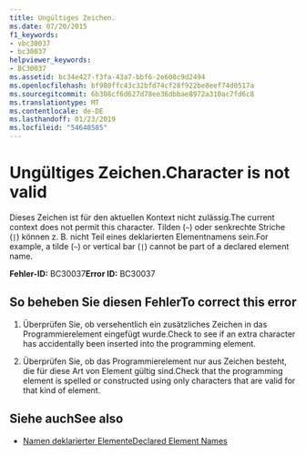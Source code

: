 ```yaml
---
title: Ungültiges Zeichen.
ms.date: 07/20/2015
f1_keywords:
- vbc30037
- bc30037
helpviewer_keywords:
- BC30037
ms.assetid: bc34e427-f3fa-43a7-bbf6-2e608c9d2494
ms.openlocfilehash: bf980ffc43c32bfd74cf28f922be8eef74d0517a
ms.sourcegitcommit: 6b308cf6d627d78ee36dbbae8972a310ac7fd6c8
ms.translationtype: MT
ms.contentlocale: de-DE
ms.lasthandoff: 01/23/2019
ms.locfileid: "54648585"
---
```

# <a name="character-is-not-valid"></a><span data-ttu-id="0a49a-102">Ungültiges Zeichen.</span><span class="sxs-lookup"><span data-stu-id="0a49a-102">Character is not valid</span></span>
<span data-ttu-id="0a49a-103">Dieses Zeichen ist für den aktuellen Kontext nicht zulässig.</span><span class="sxs-lookup"><span data-stu-id="0a49a-103">The current context does not permit this character.</span></span> <span data-ttu-id="0a49a-104">Tilden (`~`) oder senkrechte Striche (`|`) können z. B. nicht Teil eines deklarierten Elementnamens sein.</span><span class="sxs-lookup"><span data-stu-id="0a49a-104">For example, a tilde (`~`) or vertical bar (`|`) cannot be part of a declared element name.</span></span>  
  
 <span data-ttu-id="0a49a-105">**Fehler-ID:** BC30037</span><span class="sxs-lookup"><span data-stu-id="0a49a-105">**Error ID:** BC30037</span></span>  
  
## <a name="to-correct-this-error"></a><span data-ttu-id="0a49a-106">So beheben Sie diesen Fehler</span><span class="sxs-lookup"><span data-stu-id="0a49a-106">To correct this error</span></span>  
  
1.  <span data-ttu-id="0a49a-107">Überprüfen Sie, ob versehentlich ein zusätzliches Zeichen in das Programmierelement eingefügt wurde.</span><span class="sxs-lookup"><span data-stu-id="0a49a-107">Check to see if an extra character has accidentally been inserted into the programming element.</span></span>  
  
2.  <span data-ttu-id="0a49a-108">Überprüfen Sie, ob das Programmierelement nur aus Zeichen besteht, die für diese Art von Element gültig sind.</span><span class="sxs-lookup"><span data-stu-id="0a49a-108">Check that the programming element is spelled or constructed using only characters that are valid for that kind of element.</span></span>  
  
## <a name="see-also"></a><span data-ttu-id="0a49a-109">Siehe auch</span><span class="sxs-lookup"><span data-stu-id="0a49a-109">See also</span></span>
- [<span data-ttu-id="0a49a-110">Namen deklarierter Elemente</span><span class="sxs-lookup"><span data-stu-id="0a49a-110">Declared Element Names</span></span>](../../visual-basic/programming-guide/language-features/declared-elements/declared-element-names.md)
